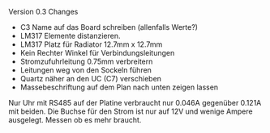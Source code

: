 Version 0.3 Changes
* C3 Name auf das Board schreiben (allenfalls Werte?)
* LM317 Elemente distanzieren.
* LM317 Platz für Radiator 12.7mm x 12.7mm 
* Kein Rechter Winkel für Verbindungsleitungen
* Stromzufuhrleitung 0.75mm verbreitern
* Leitungen weg von den Sockeln führen
* Quartz näher an den UC (C7) verschieben
* Massebeschriftung auf dem Plan nach unten zeigen lassen

Nur Uhr mit RS485 auf der Platine verbraucht nur 0.046A gegenüber 0.121A mit beiden.
Die Buchse für den Strom ist nur auf 12V und wenige Ampere ausgelegt. Messen ob es mehr braucht.